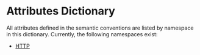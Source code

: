 <!--- Hugo front matter used to generate the website version of this page:
linkTitle: Attributes Dictionary
--->

# Attributes Dictionary

All attributes defined in the semantic conventions are listed by namespace in this dictionary.
Currently, the following namespaces exist:

* [HTTP](http.md)

